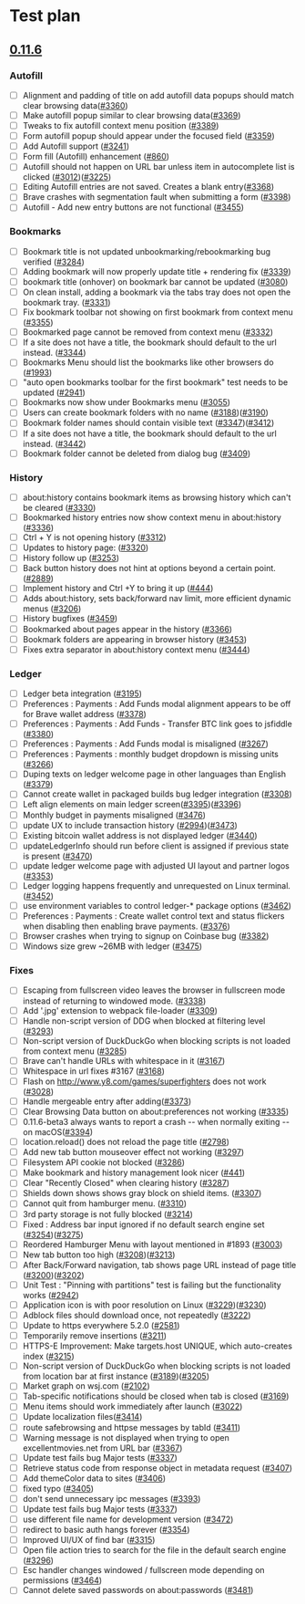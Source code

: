 # Test plan

## [0.11.6](https://github.com/brave/browser-laptop/releases/v0.11.6dev)

 ### Autofill
 - [ ]  Alignment and padding of title on add autofill data popups should match clear browsing data([#3360](https://github.com/brave/browser-laptop/issues/3360))
 - [ ]  Make autofill popup similar to clear browsing data([#3369](https://github.com/brave/browser-laptop/issues/3369))
 - [ ]  Tweaks to fix autofill context menu position ([#3389](https://github.com/brave/browser-laptop/issues/3389))
 - [ ]  Form autofill popup should appear under the focused field ([#3359](https://github.com/brave/browser-laptop/issues/3359))
 - [ ]  Add Autofill support ([#3241](https://github.com/brave/browser-laptop/issues/3241))
 - [ ]  Form fill (Autofill) enhancement ([#860](https://github.com/brave/browser-laptop/issues/860))
 - [ ]  Autofill should not happen on URL bar unless item in autocomplete list is clicked ([#3012](https://github.com/brave/browser-laptop/issues/3012))([#3225](https://github.com/brave/browser-laptop/issues/3225))
 - [ ]  Editing Autofill entries are not saved. Creates a blank entry([#3368](https://github.com/brave/browser-laptop/issues/3368))
 - [ ]  Brave crashes with segmentation fault when submitting a form ([#3398](https://github.com/brave/browser-laptop/issues/3398))
 - [ ]  Autofill - Add new entry buttons are not functional ([#3455](https://github.com/brave/browser-laptop/issues/3455))

 ### Bookmarks
 - [ ]  Bookmark title is not updated unbookmarking/rebookmarking bug verified ([#3284](https://github.com/brave/browser-laptop/issues/3284))
 - [ ]  Adding bookmark will now properly update title + rendering fix ([#3339](https://github.com/brave/browser-laptop/issues/3339))
 - [ ]  bookmark title (onhover) on bookmark bar cannot be updated ([#3080](https://github.com/brave/browser-laptop/issues/3080))
 - [ ]  On clean install, adding a bookmark via the tabs tray does not open the bookmark tray. ([#3331](https://github.com/brave/browser-laptop/issues/3331))
 - [ ]  Fix bookmark toolbar not showing on first bookmark from context menu ([#3355](https://github.com/brave/browser-laptop/issues/3355))
 - [ ]  Bookmarked page cannot be removed from context menu ([#3332](https://github.com/brave/browser-laptop/issues/3332))
 - [ ]  If a site does not have a title, the bookmark should default to the url instead. ([#3344](https://github.com/brave/browser-laptop/issues/3344))
 - [ ]  Bookmarks Menu should list the bookmarks like other browsers do ([#1993](https://github.com/brave/browser-laptop/issues/1993))
 - [ ]  "auto open bookmarks toolbar for the first bookmark" test needs to be updated ([#2941](https://github.com/brave/browser-laptop/issues/2941))
 - [ ]  Bookmarks now show under Bookmarks menu ([#3055](https://github.com/brave/browser-laptop/issues/3055))
 - [ ]  Users can create bookmark folders with no name ([#3188](https://github.com/brave/browser-laptop/issues/3188))([#3190](https://github.com/brave/browser-laptop/issues/3190))
 - [ ]  Bookmark folder names should contain visible text ([#3347](https://github.com/brave/browser-laptop/issues/3347))([#3412](https://github.com/brave/browser-laptop/issues/3412))
 - [ ]  If a site does not have a title, the bookmark should default to the url instead. ([#3442](https://github.com/brave/browser-laptop/issues/3442))
 - [ ]  Bookmark folder cannot be deleted from dialog bug  ([#3409](https://github.com/brave/browser-laptop/issues/3409))

 ### History  
 - [ ]  about:history contains bookmark items as browsing history which can't be cleared ([#3330](https://github.com/brave/browser-laptop/issues/3330))
 - [ ]  Bookmarked history entries now show context menu in about:history ([#3336](https://github.com/brave/browser-laptop/issues/3336))
 - [ ]  Ctrl + Y is not opening history ([#3312](https://github.com/brave/browser-laptop/issues/3312))
 - [ ]  Updates to history page: ([#3320](https://github.com/brave/browser-laptop/issues/3320))
 - [ ]  History follow up ([#3253](https://github.com/brave/browser-laptop/issues/3253))
 - [ ]  Back button history does not hint at options beyond a certain point.  ([#2889](https://github.com/brave/browser-laptop/issues/2889))
 - [ ]  Implement history and Ctrl +Y to bring it up ([#444](https://github.com/brave/browser-laptop/issues/444))
 - [ ]  Adds about:history, sets back/forward nav limit, more efficient dynamic menus ([#3206](https://github.com/brave/browser-laptop/issues/3206))
 - [ ]  History bugfixes  ([#3459](https://github.com/brave/browser-laptop/issues/3459))
 - [ ]  Bookmarked about pages appear in the history ([#3366](https://github.com/brave/browser-laptop/issues/3366))
 - [ ]  Bookmark folders are appearing in browser history ([#3453](https://github.com/brave/browser-laptop/issues/3453))
 - [ ]  Fixes extra separator in about:history context menu  ([#3444](https://github.com/brave/browser-laptop/issues/3444))

 ### Ledger
 - [ ]  Ledger beta integration  ([#3195](https://github.com/brave/browser-laptop/issues/3195))
 - [ ]  Preferences : Payments : Add Funds modal alignment appears to be off for Brave wallet address ([#3378](https://github.com/brave/browser-laptop/issues/3378))
 - [ ]  Preferences : Payments : Add Funds - Transfer BTC link goes to jsfiddle ([#3380](https://github.com/brave/browser-laptop/issues/3380))
 - [ ]  Preferences : Payments : Add Funds modal is misaligned ([#3267](https://github.com/brave/browser-laptop/issues/3267))
 - [ ]  Preferences : Payments : monthly budget dropdown is missing units ([#3266](https://github.com/brave/browser-laptop/issues/3266))
 - [ ]  Duping texts on ledger welcome page in other languages than English ([#3379](https://github.com/brave/browser-laptop/issues/3379))
 - [ ]  Cannot create wallet in packaged builds bug ledger integration ([#3308](https://github.com/brave/browser-laptop/issues/3308))
 - [ ]  Left align elements on main ledger screen([#3395](https://github.com/brave/browser-laptop/issues/3395))([#3396](https://github.com/brave/browser-laptop/issues/3396))
 - [ ]  Monthly budget in payments misaligned ([#3476](https://github.com/brave/browser-laptop/issues/3476))
 - [ ]  update UX to include transaction history ([#2994](https://github.com/brave/browser-laptop/issues/2994))([#3473](https://github.com/brave/browser-laptop/issues/3473))
 - [ ]  Existing bitcoin wallet address is not displayed ledger ([#3440](https://github.com/brave/browser-laptop/issues/3440))
 - [ ]  updateLedgerInfo should run before client is assigned if previous state is present  ([#3470](https://github.com/brave/browser-laptop/issues/3470))
 - [ ]  update ledger welcome page with adjusted UI layout and partner logos ([#3353](https://github.com/brave/browser-laptop/issues/3353))
 - [ ]  Ledger logging happens frequently and unrequested on Linux terminal. ([#3452](https://github.com/brave/browser-laptop/issues/3452))
 - [ ]  use environment variables to control ledger-* package options ([#3462](https://github.com/brave/browser-laptop/issues/3462))
 - [ ]  Preferences : Payments : Create wallet control text and status flickers when disabling then enabling brave payments. ([#3376](https://github.com/brave/browser-laptop/issues/3376))
 - [ ]  Browser crashes when trying to signup on Coinbase bug ([#3382](https://github.com/brave/browser-laptop/issues/3382))
 - [ ]  Windows size grew ~26MB with ledger ([#3475](https://github.com/brave/browser-laptop/issues/3475))

 ### Fixes
 - [ ]  Escaping from fullscreen video leaves the browser in fullscreen mode instead of returning to windowed mode. ([#3338](https://github.com/brave/browser-laptop/issues/3338))
 - [ ]  Add '.jpg' extension to webpack file-loader ([#3309](https://github.com/brave/browser-laptop/issues/3309))
 - [ ]  Handle non-script version of DDG when blocked at filtering level ([#3293](https://github.com/brave/browser-laptop/issues/3293))
 - [ ]  Non-script version of DuckDuckGo when blocking scripts is not loaded from context menu ([#3285](https://github.com/brave/browser-laptop/issues/3285))
 - [ ]  Brave can't handle URLs with whitespace in it ([#3167](https://github.com/brave/browser-laptop/issues/3167))
 - [ ]  Whitespace in url fixes #3167 ([#3168](https://github.com/brave/browser-laptop/issues/3168))
 - [ ]  Flash on http://www.y8.com/games/superfighters does not work ([#3028](https://github.com/brave/browser-laptop/issues/3082))
 - [ ]  Handle mergeable entry after adding([#3373](https://github.com/brave/browser-laptop/issues/3373))
 - [ ]  Clear Browsing Data button on about:preferences not working ([#3335](https://github.com/brave/browser-laptop/issues/3335))
 - [ ]  0.11.6-beta3 always wants to report a crash -- when normally exiting -- on macOS([#3394](https://github.com/brave/browser-laptop/issues/3394))
 - [ ]  location.reload() does not reload the page title ([#2798](https://github.com/brave/browser-laptop/issues/2798))
 - [ ]  Add new tab button mouseover effect not working ([#3297](https://github.com/brave/browser-laptop/issues/3297))
 - [ ]  Filesystem API cookie not blocked ([#3286](https://github.com/brave/browser-laptop/issues/3286))
 - [ ]  Make bookmark and history management look nicer ([#441](https://github.com/brave/browser-laptop/issues/441))
 - [ ]  Clear "Recently Closed" when clearing history ([#3287](https://github.com/brave/browser-laptop/issues/3287))
 - [ ]  Shields down shows shows gray block on shield items. ([#3307](https://github.com/brave/browser-laptop/issues/3307))
 - [ ]  Cannot quit from hamburger menu. ([#3310](https://github.com/brave/browser-laptop/issues/3310))
 - [ ]  3rd party storage is not fully blocked ([#3214](https://github.com/brave/browser-laptop/issues/3214))
 - [ ]  Fixed : Address bar input ignored if no default search engine set ([#3254](https://github.com/brave/browser-laptop/issues/3254))([#3275](https://github.com/brave/browser-laptop/issues/3275))
 - [ ]  Reordered Hamburger Menu with layout mentioned in #1893 ([#3003](https://github.com/brave/browser-laptop/issues/3003))
 - [ ]  New tab button too high ([#3208](https://github.com/brave/browser-laptop/issues/3208))([#3213](https://github.com/brave/browser-laptop/issues/3213))
 - [ ]  After Back/Forward navigation, tab shows page URL instead of page title ([#3200](https://github.com/brave/browser-laptop/issues/3200))([#3202](https://github.com/brave/browser-laptop/issues/3202))
 - [ ]  Unit Test : "Pinning with partitions" test is failing but the functionality works ([#2942](https://github.com/brave/browser-laptop/issues/2942))
 - [ ]  Application icon is with poor resolution on Linux ([#3229](https://github.com/brave/browser-laptop/issues/3229))([#3230](https://github.com/brave/browser-laptop/issues/3230))
 - [ ]  Adblock files should download once, not repeatedly ([#3222](https://github.com/brave/browser-laptop/issues/3222))
 - [ ]  Update to https everywhere 5.2.0 ([#2581](https://github.com/brave/browser-laptop/issues/2581))
 - [ ]  Temporarily remove insertions ([#3211](https://github.com/brave/browser-laptop/issues/3211))
 - [ ]  HTTPS-E Improvement: Make targets.host UNIQUE, which auto-creates index ([#3215](https://github.com/brave/browser-laptop/issues/3215))
 - [ ]  Non-script version of DuckDuckGo when blocking scripts is not loaded from location bar at first instance ([#3189](https://github.com/brave/browser-laptop/issues/3189))([#3205](https://github.com/brave/browser-laptop/issues/3205))
 - [ ]  Market graph on wsj.com ([#2102](https://github.com/brave/browser-laptop/issues/2102))
 - [ ]  Tab-specific notifications should be closed when tab is closed ([#3169](https://github.com/brave/browser-laptop/issues/3169))
 - [ ]  Menu items should work immediately after launch ([#3022](https://github.com/brave/browser-laptop/issues/3022))
 - [ ]  Update localization files([#3414](https://github.com/brave/browser-laptop/issues/3414))
 - [ ]  route safebrowsing and httpse messages by tabId ([#3411](https://github.com/brave/browser-laptop/issues/3411))
 - [ ]  Warning message is not displayed when trying to open excellentmovies.net from URL bar ([#3367](https://github.com/brave/browser-laptop/issues/3367))
 - [ ]  Update test fails bug Major tests ([#3337](https://github.com/brave/browser-laptop/issues/3337))
 - [ ]  Retrieve status code from response object in metadata request ([#3407](https://github.com/brave/browser-laptop/issues/3407))
 - [ ]  Add themeColor data to sites ([#3406](https://github.com/brave/browser-laptop/issues/3406))
 - [ ]  fixed typo ([#3405](https://github.com/brave/browser-laptop/issues/3405))
 - [ ]  don't send unnecessary ipc messages ([#3393](https://github.com/brave/browser-laptop/issues/3393))
 - [ ]  Update test fails bug Major tests ([#3337](https://github.com/brave/browser-laptop/issues/3337))
 - [ ]  use different file name for development version ([#3472](https://github.com/brave/browser-laptop/issues/3472))
 - [ ]  redirect to basic auth hangs forever ([#3354](https://github.com/brave/browser-laptop/issues/3354))
 - [ ]  Improved UI/UX of find bar ([#3315](https://github.com/brave/browser-laptop/issues/3315))
 - [ ]  Open file action tries to search for the file in the default search engine ([#3296](https://github.com/brave/browser-laptop/issues/3296))
 - [ ]  Esc handler changes windowed / fullscreen mode depending on permissions ([#3464](https://github.com/brave/browser-laptop/issues/3464))
 - [ ]  Cannot delete saved passwords on about:passwords  ([#3481](https://github.com/brave/browser-laptop/issues/3481))

